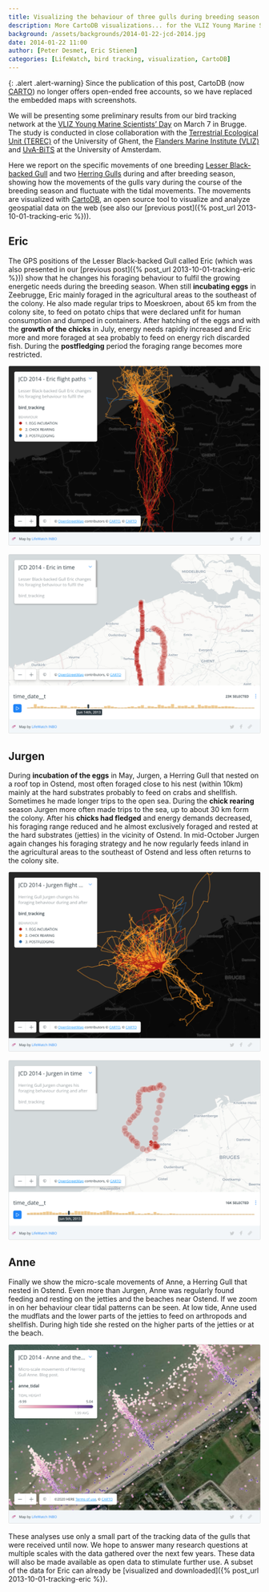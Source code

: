 ```yaml
---
title: Visualizing the behaviour of three gulls during breeding season
description: More CartoDB visualizations... for the VLIZ Young Marine Scientists’ Day.
background: /assets/backgrounds/2014-01-22-jcd-2014.jpg
date: 2014-01-22 11:00
author: [Peter Desmet, Eric Stienen]
categories: [LifeWatch, bird tracking, visualization, CartoDB]
---
```


{: .alert .alert-warning}
Since the publication of this post, CartoDB (now [CARTO](https://carto.com/)) no longer offers open-ended free accounts, so we have replaced the embedded maps with screenshots.

We will be presenting some preliminary results from our bird tracking network at the [VLIZ Young Marine Scientists’ Day](http://www.vliz.be/jcd/en) on March 7 in Brugge. The study is conducted in close collaboration with the [Terrestrial Ecological Unit (TEREC)](http://www.ecology.ugent.be/terec/) of the University of Ghent, the [Flanders Marine Institute (VLIZ)](http://www.vliz.be/en) and [UvA-BiTS](http://www.uva-bits.nl/) at the University of Amsterdam.

Here we report on the specific movements of one breeding [Lesser Black-backed Gull](http://en.wikipedia.org/wiki/Lesser_Black-backed_Gull) and two [Herring Gulls](http://en.wikipedia.org/wiki/European_Herring_Gull) during and after breeding season, showing how the movements of the gulls vary during the course of the breeding season and fluctuate with the tidal movements. The movements are visualized with [CartoDB](http://cartodb.com), an open source tool to visualize and analyze geospatial data on the web (see also our [previous post]({% post_url 2013-10-01-tracking-eric %})).

## Eric

The GPS positions of the Lesser Black-backed Gull called Eric (which was also presented in our [previous post]({% post_url 2013-10-01-tracking-eric %})) show that he changes his foraging behaviour to fulfil the growing energetic needs during the breeding season. When still **incubating eggs** in Zeebrugge, Eric mainly foraged in the agricultural areas to the southeast of the colony. He also made regular trips to Moeskroen, about 65 km from the colony site, to feed on potato chips that were declared unfit for human consumption and dumped in containers. After hatching of the eggs and with the **growth of the chicks** in July, energy needs rapidly increased and Eric more and more foraged at sea probably to feed on energy rich discarded fish. During the **postfledging** period the foraging range becomes more restricted.

<!--<iframe width="100%" height="520" frameborder="0" src="https://inbo.carto.com/u/lifewatch/builder/ad0396e6-a631-11e4-b52b-0e9d821ea90d/embed" allowfullscreen webkitallowfullscreen mozallowfullscreen oallowfullscreen msallowfullscreen></iframe>-->
![map-1](/assets/images/2014-01-22-jcd-2014-map-1.png)

<!--<iframe width="100%" height="520" frameborder="0" src="https://inbo.carto.com/u/lifewatch/builder/754a87d0-a633-11e4-8c96-0e0c41326911/embed" allowfullscreen webkitallowfullscreen mozallowfullscreen oallowfullscreen msallowfullscreen></iframe>-->
![map-2](/assets/images/2014-01-22-jcd-2014-map-2.png)

## Jurgen

During **incubation of the eggs** in May, Jurgen, a Herring Gull that nested on a roof top in Ostend, most often foraged close to his nest (within 10km) mainly at the hard substrates probably to feed on crabs and shellfish. Sometimes he made longer trips to the open sea. During the **chick rearing** season Jurgen more often made trips to the sea, up to about 30 km form the colony. After his **chicks had fledged** and energy demands decreased, his foraging range reduced and he almost exclusively foraged and rested at the hard substrates (jetties) in the vicinity of Ostend. In mid-October Jurgen again changes his foraging strategy and he now regularly feeds inland in the agricultural areas to the southeast of Ostend and less often returns to the colony site.

<!--<iframe width="100%" height="520" frameborder="0" src="https://inbo.carto.com/u/lifewatch/builder/87e4eb18-a635-11e4-a926-0e4fddd5de28/embed" allowfullscreen webkitallowfullscreen mozallowfullscreen oallowfullscreen msallowfullscreen></iframe>-->
![map-3](/assets/images/2014-01-22-jcd-2014-map-3.png)

<!--<iframe width="100%" height="520" frameborder="0" src="https://inbo.carto.com/u/lifewatch/builder/4d2a7a66-a634-11e4-8149-0e0c41326911/embed" allowfullscreen webkitallowfullscreen mozallowfullscreen oallowfullscreen msallowfullscreen></iframe>-->
![map-4](/assets/images/2014-01-22-jcd-2014-map-4.png)

## Anne

Finally we show the micro-scale movements of Anne, a Herring Gull that nested in Ostend. Even more than Jurgen, Anne was regularly found feeding and resting on the jetties and the beaches near Ostend. If we zoom in on her behaviour clear tidal patterns can be seen. At low tide, Anne used the mudflats and the lower parts of the jetties to feed on arthropods and shellfish. During high tide she rested on the higher parts of the jetties or at the beach.

<!--<iframe width="100%" height="520" frameborder="0" src="https://inbo.carto.com/u/lifewatch/builder/625f1bc0-a630-11e4-b0fa-0e853d047bba/embed" allowfullscreen webkitallowfullscreen mozallowfullscreen oallowfullscreen msallowfullscreen></iframe>-->
![map-5](/assets/images/2014-01-22-jcd-2014-map-5.png)

These analyses use only a small part of the tracking data of the gulls that were received until now. We hope to answer many research questions at multiple scales with the data gathered over the next few years. These data will also be made available as open data to stimulate further use. A subset of the data for Eric can already be [visualized and downloaded]({% post_url 2013-10-01-tracking-eric %}).
